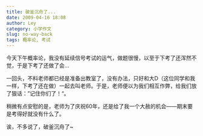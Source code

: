 ```yaml
---
title: 破釜沉舟了...
date: 2009-04-16 18:08
author: Ley
category: 小学作文
slug: no-way-back
tags: 概率论, 考试
---
```

今天下午概率论，我没有延续信号考试的运气，做题很慢，以至于下考了还浑然不觉，于是下考了还做了会...

一回头，不料老师都已经是准备出教室了，没有办法，只好和大D（这位同学和我一样，下考了还在做）一起去叫老师。于是，老师便以为我们相互作弊，给我们放了狠话：”记住你们了！“。

稍微有点安慰的是，老师为了庆祝60年，还是给了我一个大赦的机会——期末要是考得好就没有什么了。

诶，不多说了，破釜沉舟了\~

